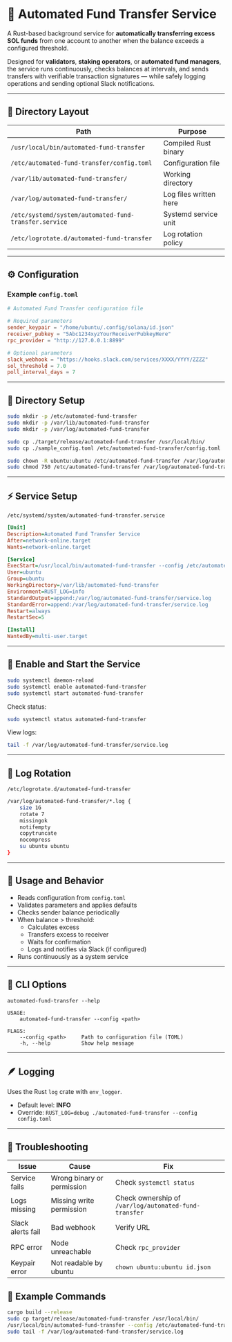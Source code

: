 # 🦀 Automated Fund Transfer Service

A Rust-based background service for **automatically transferring excess SOL funds** from one account to another when the balance exceeds a configured threshold.

Designed for **validators**, **staking operators**, or **automated fund managers**, the service runs continuously, checks balances at intervals, and sends transfers with verifiable transaction signatures — while safely logging operations and sending optional Slack notifications.

---

## 📁 Directory Layout

| Path | Purpose |
|------|----------|
| `/usr/local/bin/automated-fund-transfer` | Compiled Rust binary |
| `/etc/automated-fund-transfer/config.toml` | Configuration file |
| `/var/lib/automated-fund-transfer/` | Working directory |
| `/var/log/automated-fund-transfer/` | Log files written here |
| `/etc/systemd/system/automated-fund-transfer.service` | Systemd service unit |
| `/etc/logrotate.d/automated-fund-transfer` | Log rotation policy |

---

## ⚙️ Configuration

### Example `config.toml`

```toml
# Automated Fund Transfer configuration file

# Required parameters
sender_keypair = "/home/ubuntu/.config/solana/id.json"
receiver_pubkey = "5Abc1234xyzYourReceiverPubkeyHere"
rpc_provider = "http://127.0.0.1:8899"

# Optional parameters
slack_webhook = "https://hooks.slack.com/services/XXXX/YYYY/ZZZZ"
sol_threshold = 7.0
poll_interval_days = 7
```

---

## 🧱 Directory Setup

```bash
sudo mkdir -p /etc/automated-fund-transfer
sudo mkdir -p /var/lib/automated-fund-transfer
sudo mkdir -p /var/log/automated-fund-transfer

sudo cp ./target/release/automated-fund-transfer /usr/local/bin/
sudo cp ./sample_config.toml /etc/automated-fund-transfer/config.toml

sudo chown -R ubuntu:ubuntu /etc/automated-fund-transfer /var/log/automated-fund-transfer /var/lib/automated-fund-transfer
sudo chmod 750 /etc/automated-fund-transfer /var/log/automated-fund-transfer
```

---

## ⚡ Service Setup

`/etc/systemd/system/automated-fund-transfer.service`

```ini
[Unit]
Description=Automated Fund Transfer Service
After=network-online.target
Wants=network-online.target

[Service]
ExecStart=/usr/local/bin/automated-fund-transfer --config /etc/automated-fund-transfer/config.toml
User=ubuntu
Group=ubuntu
WorkingDirectory=/var/lib/automated-fund-transfer
Environment=RUST_LOG=info
StandardOutput=append:/var/log/automated-fund-transfer/service.log
StandardError=append:/var/log/automated-fund-transfer/service.log
Restart=always
RestartSec=5

[Install]
WantedBy=multi-user.target
```

---

## 🚀 Enable and Start the Service

```bash
sudo systemctl daemon-reload
sudo systemctl enable automated-fund-transfer
sudo systemctl start automated-fund-transfer
```

Check status:
```bash
sudo systemctl status automated-fund-transfer
```

View logs:
```bash
tail -f /var/log/automated-fund-transfer/service.log
```

---

## 🔁 Log Rotation

`/etc/logrotate.d/automated-fund-transfer`

```bash
/var/log/automated-fund-transfer/*.log {
    size 1G
    rotate 7
    missingok
    notifempty
    copytruncate
    nocompress
    su ubuntu ubuntu
}
```

---

## 🧠 Usage and Behavior

- Reads configuration from `config.toml`
- Validates parameters and applies defaults
- Checks sender balance periodically
- When balance > threshold:
  - Calculates excess
  - Transfers excess to receiver
  - Waits for confirmation
  - Logs and notifies via Slack (if configured)
- Runs continuously as a system service

---

## 🧩 CLI Options

```
automated-fund-transfer --help

USAGE:
    automated-fund-transfer --config <path>

FLAGS:
    --config <path>     Path to configuration file (TOML)
    -h, --help          Show help message
```

---

## 🪶 Logging

Uses the Rust `log` crate with `env_logger`.

- Default level: **INFO**
- Override: `RUST_LOG=debug ./automated-fund-transfer --config config.toml`

---

## 🧰 Troubleshooting

| Issue | Cause | Fix |
|--------|--------|-----|
| Service fails | Wrong binary or permission | Check `systemctl status` |
| Logs missing | Missing write permission | Check ownership of `/var/log/automated-fund-transfer` |
| Slack alerts fail | Bad webhook | Verify URL |
| RPC error | Node unreachable | Check `rpc_provider` |
| Keypair error | Not readable by ubuntu | `chown ubuntu:ubuntu id.json` |

## 🧱 Example Commands

```bash
cargo build --release
sudo cp target/release/automated-fund-transfer /usr/local/bin/
/usr/local/bin/automated-fund-transfer --config /etc/automated-fund-transfer/config.toml
sudo tail -f /var/log/automated-fund-transfer/service.log
```

